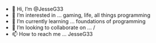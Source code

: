 - 👋 Hi, I’m @JesseG33
- 👀 I’m interested in ... gaming, life, all things programming
- 🌱 I’m currently learning ... foundations of programming  
- 💞️ I’m looking to collaborate on ... /
- 📫 How to reach me ... JesseG33

<!---
JesseG33/JesseG33 is a ✨ special ✨ repository because its `README.md` (this file) appears on your GitHub profile.
You can click the Preview link to take a look at your changes.
--->
